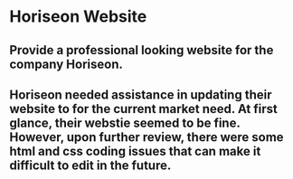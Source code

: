 # Horiseon Website


## Provide a professional looking website for the company Horiseon.

## Horiseon needed assistance in updating their website to for the current market need. At first glance, their webstie seemed to be fine. However, upon further review, there were some html and css coding issues that can make it difficult to edit in the future.   